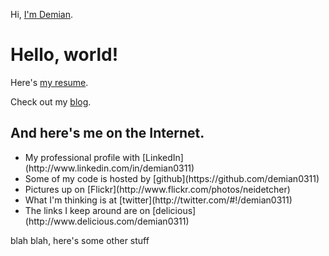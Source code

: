 Hi, [I'm Demian](about.html).  

<div class="hero-unit">
<h1>Hello, world!</h1>

Here's [my resume](resume.html).

Check out my [blog](/blog).
</div>

<div class="row">
<div class="span4">
<h2>And here's me on the Internet.</h2>
<ul>
<li>My professional profile with [LinkedIn](http://www.linkedin.com/in/demian0311)
<li>Some of my code is hosted by [github](https://github.com/demian0311)
<li>Pictures up on [Flickr](http://www.flickr.com/photos/neidetcher)
<li>What I'm thinking is at [twitter](http://twitter.com/#!/demian0311)
<li>The links I keep around are on [delicious](http://www.delicious.com/demian0311)
</ul>
</div>

<div class="span8">
blah blah, here's some other stuff
</div>
</div><!-- row -->

